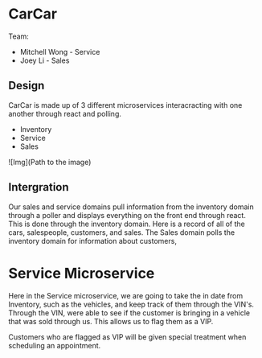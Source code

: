 # CarCar

Team:

* Mitchell Wong - Service
* Joey Li - Sales

## Design

CarCar is made up of 3 different microservices interacracting with one another through react and polling.

- Inventory
- Service
- Sales

![Img](Path to the image)

## Intergration

Our sales and service domains pull information from the inventory domain through a poller and displays everything on the front end through react. This is done through the inventory domain. Here is a record of all of the cars, salespeople, customers, and sales. The Sales domain polls the inventory domain for information about customers,

# Service Microservice

Here in the Service microservice, we are going to take the in date from Inventory, such as the vehicles, and keep track of them through the VIN's. Through the VIN, were able to see if the customer is bringing in a vehicle that was sold through us. This allows us to flag them as a VIP.

Customers who are flagged as VIP will be given special treatment when scheduling an appointment.
